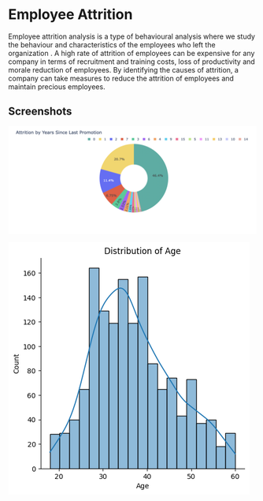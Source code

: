 
# Employee Attrition 

Employee attrition analysis is a type of behavioural analysis where we study the behaviour and characteristics of the employees who left the organization .
A high rate of attrition of employees can be expensive for any company in terms of recruitment and training costs, loss of productivity and morale reduction of employees. By identifying the causes of attrition, a company can take measures to reduce the attrition of employees and maintain precious employees.



## Screenshots

![App Screenshot](https://github.com/jayesh-masade/Employee-Attrition/blob/main/Screenshot%202023-08-03%20at%2010.19.06%20PM.png?raw=true)

![App Screenshot](https://github.com/jayesh-masade/Employee-Attrition/blob/main/download.png?raw=true)
